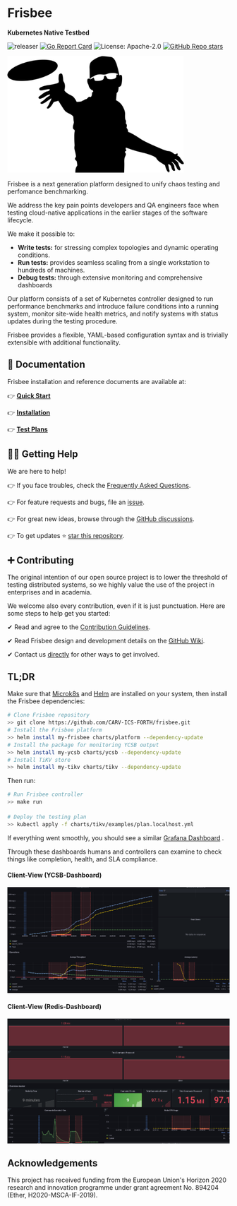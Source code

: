 # Frisbee

**Kubernetes Native Testbed**

![releaser](https://github.com/carv-ics-forth/frisbee/actions/workflows/release.yml/badge.svg)
[![Go Report Card](https://goreportcard.com/badge/github.com/carv-ics-forth/frisbee)](https://goreportcard.com/report/github.com/carv-ics-forth/frisbee)
![License: Apache-2.0](https://img.shields.io/github/license/carv-ics-forth/frisbee?color=blue)
[![GitHub Repo stars](https://img.shields.io/github/stars/carv-ics-forth/frisbee)](https://github.com/carv-ics-forth/frisbee/stargazers)

<a href="https://www.vectorstock.com/royalty-free-vector/disc-golf-frisbee-eps-vector-25179185">
  <img src="docs/images/logo.jpg" width="400">
</a>

Frisbee is a next generation platform designed to unify chaos testing and perfomance benchmarking.

We address the key pain points developers and QA engineers face when testing cloud-native applications in the earlier
stages of the software lifecycle.

We make it possible to:

* **Write tests:**  for stressing complex topologies and dynamic operating conditions.
* **Run tests:**  provides seamless scaling from a single workstation to hundreds of machines.
* **Debug tests:**  through extensive monitoring and comprehensive dashboards

Our platform consists of a set of Kubernetes controller designed to run performance benchmarks and introduce failure
conditions into a running system, monitor site-wide health metrics, and notify systems with status updates during the
testing procedure.

Frisbee provides a flexible, YAML-based configuration syntax and is trivially extensible with additional functionality.

## 📙 Documentation

Frisbee installation and reference documents are available at:

👉 **[Quick Start](docs/introduction.md)**

👉 **[Installation](docs/installation.md)**

👉 **[Test Plans](charts)**

## 🙋‍♂️ Getting Help

We are here to help!

👉 If you face troubles, check the [Frequently Asked Questions](docs/faq.md).

👉 For feature requests and bugs, file an [issue](https://github.com/carv-ics-forth/frisbee/issues).

👉 For great new ideas, browse through the [GitHub discussions](https://github.com/carv-ics-forth/frisbee/discussions).

👉 To get updates ⭐️ [star this repository](https://github.com/carv-ics-forth/frisbee/stargazers).

## ➕ Contributing

The original intention of our open source project is to lower the threshold of testing distributed systems, so we highly
value the use of the project in enterprises and in academia.

We welcome also every contribution, even if it is just punctuation. Here are some steps to help get you started:

✔ Read and agree to the [Contribution Guidelines](docs/CONTRIBUTING.md).

✔ Read Frisbee design and development details on the [GitHub Wiki](https://github.com/carv-ics-forth/frisbee/wiki).

✔ Contact us [directly](fnikol@ics.forth.gr) for other ways to get involved.

## TL;DR

Make sure that [Microk8s](https://microk8s.io/docs) and  [Helm](https://helm.sh/docs/intro/install/) are installed on
your system, then install the Frisbee dependencies:

```bash
# Clone Frisbee repository
>> git clone https://github.com/CARV-ICS-FORTH/frisbee.git
# Install the Frisbee platform
>> helm install my-frisbee charts/platform --dependency-update
# Install the package for monitoring YCSB output
>> helm install my-ycsb charts/ycsb --dependency-update
# Install TiKV store
>> helm install my-tikv charts/tikv --dependency-update
```

Then run:

```bash
# Run Frisbee controller
>> make run

# Deploy the testing plan
>> kubectl apply -f charts/tikv/examples/plan.localhost.yml 
```

If everything went smoothly, you should see a
similar [Grafana Dashboard](http://grafana.localhost/d/R5y4AE8Mz/kubernetes-cluster-monitoring-via-prometheus?orgId=1&amp;from=now-15m&amp;to=now)
.

Through these dashboards humans and controllers can examine to check things like completion, health, and SLA compliance.

#### Client-View (YCSB-Dashboard)

![image-20211008230432961](docs/images/partitions.png)

#### Client-View (Redis-Dashboard)

![](docs/images/masterdashboard.png)

## Acknowledgements

This project has received funding from the European Union's Horizon 2020 research and innovation programme under grant
agreement No. 894204 (Ether, H2020-MSCA-IF-2019).
